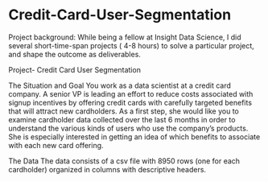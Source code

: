 # Credit-Card-User-Segmentation
Project background: While being a fellow at Insight Data Science, I did several short-time-span projects ( 4-8 hours) to solve a particular project, and shape the outcome as deliverables.

Project- Credit Card User Segmentation

The Situation and Goal
You work as a data scientist at a credit card company. A senior VP is leading an effort to reduce costs associated with signup incentives by offering credit cards with carefully targeted benefits that will attract new cardholders. As a first step, she would like you to examine cardholder data collected over the last 6 months in order to understand the various kinds of users who use the company’s products. She is especially interested in getting an idea of which benefits to associate with each new card offering.

The Data
The data consists of a csv file with 8950 rows (one for each cardholder) organized in columns with descriptive headers.

